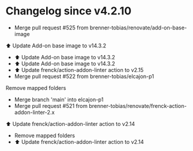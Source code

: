 # Changelog since v4.2.10
- Merge pull request #525 from brenner-tobias/renovate/add-on-base-image

⬆️ Update Add-on base image to v14.3.2 
- ⬆️ Update Add-on base image to v14.3.2 
- ⬆️ Update Add-on base image to v14.3.2 
- ⬆️ Update frenck/action-addon-linter action to v2.15 
- Merge pull request #522 from brenner-tobias/elcajon-p1

Remove mapped folders 
- Merge branch 'main' into elcajon-p1 
- Merge pull request #521 from brenner-tobias/renovate/frenck-action-addon-linter-2.x

⬆️ Update frenck/action-addon-linter action to v2.14 
- Remove mapped folders 
- ⬆️ Update frenck/action-addon-linter action to v2.14 
